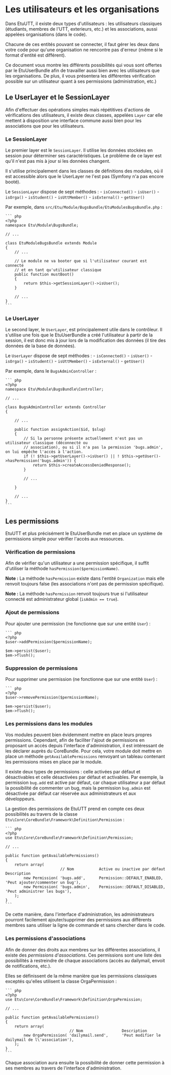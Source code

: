 
Les utilisateurs et les organisations
=====================================

Dans EtuUTT, il existe deux types d'utilisateurs : les utilisateurs classiques
(étudiants, membres de l'UTT, exterieurs, etc.) et les associations, aussi
appelées organisations (dans le code).

Chacune de ces entités pouvant se connecter, il faut gérer les deux dans votre
code pour qu'une organisation ne rencontre pas d'erreur (même si le format d'entité
est différent).

Ce document vous montre les différents possibilités qui vous sont offertes par le
EtuUserBundle afin de travailler aussi bien avec les utilisateurs que les organisations.
De plus, il vous présentera les différentes vérification possible sur un utilisateur
quant à ses permissions (administration, etc.)

Le UserLayer et le SessionLayer
-------------------------------

Afin d'effectuer des opérations simples mais répétitives d'actions de vérifications
des utilisateurs, il existe deux classes, appelées `Layer` car elle mettent à
disposition une interface commune aussi bien pour les associations que pour les
utilisateurs.

### Le SessionLayer

Le premier layer est le `SessionLayer`. Il utilise les données stockées en session pour déterminer
ses caractéristiques. Le problème de ce layer est qu'il n'est pas mis à jour si les données changent.

Il s'utilise principalement dans les classes de définitions des modules, où il est
accessible alors que le UserLayer ne l'est pas (Symfony n'a pas encore booté).

Le `SessionLayer` dispose de sept méthodes :
    - `isConnected()`
    - `isUser()`
    - `isOrga()`
    - `isStudent()`
    - `isUttMember()`
    - `isExternal()`
    - `getUser()`

Par exemple, dans `src/Etu/Module/BugsBundle/EtuModulesBugsBundle.php` :

    ``` php
    <?php
    namespace Etu\Module\BugsBundle;

    // ...

    class EtuModuleBugsBundle extends Module
    {
        // ...

        // Le module ne va booter que si l'utilisateur courant est connecté
        // et en tant qu'utilisateur classique
        public function mustBoot()
        {
            return $this->getSessionLayer()->isUser();
        }

        // ...
    }
    ```

### Le UserLayer

Le second layer, le `UserLayer`, est principalement utile dans le contrôleur.
Il s'utilise une fois que le EtuUserBundle a créé l'utilisateur à partir de la session,
il est donc mis à jour lors de la modification des données (il tire des données de la base de
données).

Le `UserLayer` dispose de sept méthodes :
    - `isConnected()`
    - `isUser()`
    - `isOrga()`
    - `isStudent()`
    - `isUttMember()`
    - `isExternal()`
    - `getUser()`

Par exemple, dans le `BugsAdminController` :

    ``` php
    <?php
    namespace Etu\Module\BugsBundle\Controller;

    // ...

    class BugsAdminController extends Controller
    {

        // ...

        public function assignAction($id, $slug)
        {
            // Si la personne présente actuellement n'est pas un utilisateur classique (déconnecté ou
            // association), ou si il n'a pas la permission 'bugs.admin', on lui empêche l'accès à l'action.
            if (! $this->getUserLayer()->isUser() || ! $this->getUser()->hasPermission('bugs.admin')) {
                return $this->createAccessDeniedResponse();
            }

            // ...

        }

        // ...
    }
    ```


Les permissions
---------------

EtuUTT et plus précisément le EtuUserBundle met en place un système de permissions simple
pour vérifier l'accès aux ressources.

### Vérification de permissions

Afin de vérifier qu'un utilisateur a une permission spécifique, il suffit d'utiliser la méthode
`hasPermission($permissionName)`.

**Note :** La méthode `hasPermission` existe dans l'entité `Organization` mais elle renvoit
toujours false (les associations n'ont pas de permission spécifique).

**Note :** La méthode `hasPermission` renvoit toujours true si l'utilisateur connecté est
administrateur global (`isAdmin == true`).

### Ajout de permissions

Pour ajouter une permission (ne fonctionne que sur une entité `User`) :

    ``` php
    <?php
    $user->addPermission($permissionName);

    $em->persist($user);
    $em->flush();

### Suppression de permissions

Pour supprimer une permission (ne fonctionne que sur une entité `User`) :

    ``` php
    <?php
    $user->removePermission($permissionName);

    $em->persist($user);
    $em->flush();

### Les permissions dans les modules

Vos modules peuvent bien évidemment mettre en place leurs propres permissions.
Cependant, afin de faciliter l'ajout de permissions en proposant un accès depuis
l'interface d'administration, il est intéressant de les déclarer auprès du
CoreBundle. Pour cela, votre module doit mettre en place un méthode
`getAvailablePermissions` renvoyant un tableau contenant les permissions
mises en place par le module.

Il existe deux types de permissions : celle activées par défaut et désactivables et
celle désactivées par défaut et activables. Par exemple, la permission `bug.add` est
active par défaut, car chaque utilisateur a par défaut la possibilité de commenter
un bug, mais la permission `bug.admin` est désactivée par défaut car réservée aux
administrateurs et aux développeurs.

La gestion des permissions de EtuUTT prend en compte ces deux possibilités au travers
de la classe `Etu\Core\CoreBundle\Framework\Definition\Permission` :

    ``` php
    <?php
    use Etu\Core\CoreBundle\Framework\Definition\Permission;

    // ...

    public function getAvailablePermissions()
    {
        return array(
                            // Nom           Active ou inactive par défaut       Description
            new Permission( 'bugs.add',      Permission::DEFAULT_ENABLED,        'Peut ajouter/commenter un bug'),
            new Permission( 'bugs.admin',    Permission::DEFAULT_DISABLED,       'Peut administrer les bugs'),
        );
    }
    ```

De cette manière, dans l'interface d'administration, les administrateurs pourront
facilement ajouter/supprimer des permissions aux différents membres sans utiliser
la ligne de commande et sans chercher dans le code.

### Les permissions d'associations

Afin de donner des droits aux membres sur les différentes associations, il existe
des *permissions d'associations*. Ces permissions sont une liste des possibilités
à restreindre de chaque associations (accès au dailymail, envoit de notifications,
etc.).

Elles se définissent de la même manière que les permissions classiques exceptés
qu'elles utilisent la classe OrgaPermission :

    ``` php
    <?php
    use Etu\Core\CoreBundle\Framework\Definition\OrgaPermission;

    // ...

    public function getAvailablePermissions()
    {
        return array(
                                // Nom                 Description
            new OrgaPermission( 'dailymail.send',      'Peut modifier le dailymail de l\'association'),
        );
    }
    ```

Chaque association aura ensuite la possibilité de donner cette permission à ses
membres au travers de l'interface d'administration.
